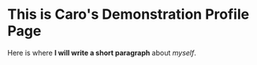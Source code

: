 # This is Caro's Demonstration Profile Page
Here is where **I will write a short paragraph** about *myself*. 
